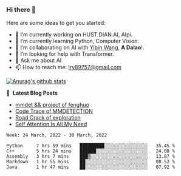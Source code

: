 ### Hi there 👋

<!--
**LRY89757/LRY89757** is a ✨ _special_ ✨ repository because its `README.md` (this file) appears on your GitHub profile.
-->
Here are some ideas to get you started:

- 🔭 I’m currently working on HUST.DIAN.AI, AIpi.
- 🌱 I’m currently learning Python, Computer Vision.
- 👯 I’m collaborating on AI with [Yibin Wang](https://github.com/flyleeee), **A Dalao**!.
- 🤔 I’m looking for help with Transformer.
- 💬 Ask me about AI
- 📫 How to reach me: lry89757@gmail.com
<!-- - 😄 Pronouns: ... -->
<!-- - ⚡ Fun fact: ... -->

[![Anurag's github stats](https://github-readme-stats.vercel.app/api?username=LRY89757)](https://github.com/anuraghazra/github-readme-stats)

📕 &nbsp;**Latest Blog Posts**
<!-- BLOG-POST-LIST:START -->
- [mmdet && project of fenghuo](https://lry89757.github.io/2021/11/09/mmdet-project-of-fenghuo/)
- [Code Trace of MMDETECTION](https://lry89757.github.io/2021/10/16/code-trace-of-mmdetection/)
- [Road Crack of exploration](https://lry89757.github.io/2021/10/04/lu-mian-lie-feng-shu-ju-ji-diao-yan/)
- [Self Attention Is All My Need](https://lry89757.github.io/2021/10/13/self-attention-is-all-my-need/)
<!-- - [God Mode in browsers: document.designMode = "on"](https://dev.to/gautamkrishnar/god-mode-in-browsers-document-designmode-on-2pmo) -->
<!-- BLOG-POST-LIST:END -->

<!--START_SECTION:waka-->
```text
Week: 24 March, 2022 - 30 March, 2022

Python     7 hrs 59 mins   █████████░░░░░░░░░░░░░░░░   35.45 % 
C++        5 hrs 24 mins   ██████░░░░░░░░░░░░░░░░░░░   24.00 % 
Assembly   3 hrs 7 mins    ███▒░░░░░░░░░░░░░░░░░░░░░   13.87 % 
Markdown   1 hr 55 mins    ██░░░░░░░░░░░░░░░░░░░░░░░   08.52 % 
Java       1 hr 47 mins    ██░░░░░░░░░░░░░░░░░░░░░░░   07.92 % 
```
<!--END_SECTION:waka-->

